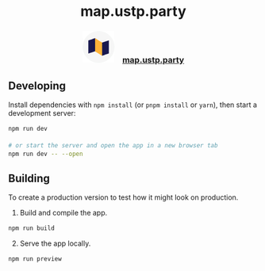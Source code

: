 <h1 align="center">map.ustp.party</h1>
<h3 align="center"><a href="https://map.ustp.party"> <img src="/static/ustp.map.party-64x64.png" style="margin-right: 1em;">map.ustp.party</a></h3>

## Developing

Install dependencies with `npm install` (or `pnpm install` or `yarn`), then start a development server:

```bash
npm run dev

# or start the server and open the app in a new browser tab
npm run dev -- --open
```

## Building

To create a production version to test how it might look on production.

1. Build and compile the app.

```bash
npm run build
```

2. Serve the app locally.

```bash
npm run preview
```
